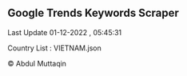 

## Google Trends Keywords Scraper 
 
Last Update 01-12-2022 , 05:45:31

Country List :
VIETNAM.json



© Abdul Muttaqin 
